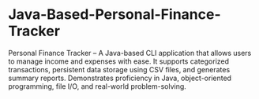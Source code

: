 # Java-Based-Personal-Finance-Tracker
Personal Finance Tracker – A Java-based CLI application that allows users to manage income and expenses with ease. It supports categorized transactions, persistent data storage using CSV files, and generates summary reports. Demonstrates proficiency in Java, object-oriented programming, file I/O, and real-world problem-solving.
